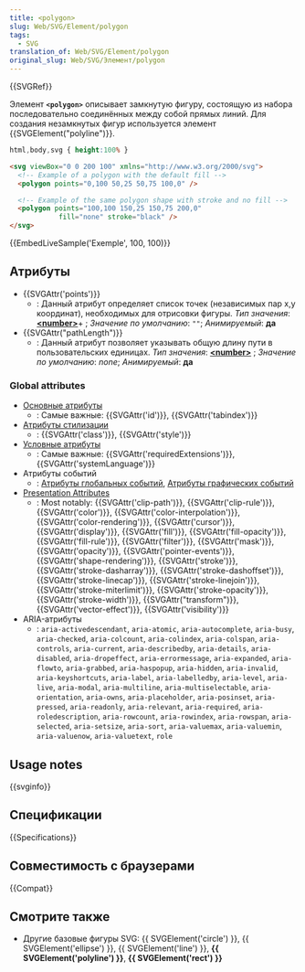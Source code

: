 ```yaml
---
title: <polygon>
slug: Web/SVG/Element/polygon
tags:
  - SVG
translation_of: Web/SVG/Element/polygon
original_slug: Web/SVG/Элемент/polygon
---
```

{{SVGRef}}

Элемент **`<polygon>`** описывает замкнутую фигуру, состоящую из набора последовательно соединённых между собой прямых линий. Для создания незамкнутых фигур используется элемент {{SVGElement("polyline")}}.

```css hidden
html,body,svg { height:100% }
```

```html
<svg viewBox="0 0 200 100" xmlns="http://www.w3.org/2000/svg">
  <!-- Example of a polygon with the default fill -->
  <polygon points="0,100 50,25 50,75 100,0" />

  <!-- Example of the same polygon shape with stroke and no fill -->
  <polygon points="100,100 150,25 150,75 200,0"
            fill="none" stroke="black" />
</svg>
```

{{EmbedLiveSample('Exemple', 100, 100)}}

## Атрибуты

- {{SVGAttr('points')}}
  - : Данный атрибут определяет список точек (независимых пар x,y координат), необходимых для отрисовки фигуры.
    _Тип значения_: [**\<number>**](/docs/Web/SVG/Content_type#Number)+ ; _Значение по умолчанию_: `""`; _Анимируемый_: **да**
- {{SVGAttr("pathLength")}}
  - : Данный атрибут позволяет указывать общую длину пути в пользовательских единицах.
    _Тип значения_: [**\<number>**](/docs/Web/SVG/Content_type#Number) ; _Значение по умолчанию_: _none_; _Анимируемый_: **да**

### Global attributes

- [Основные атрибуты](/docs/Web/SVG/Attribute/Core)
  - : Самые важные: {{SVGAttr('id')}}, {{SVGAttr('tabindex')}}
- [Атрибуты стилизации](/docs/Web/SVG/Attribute/Styling)
  - : {{SVGAttr('class')}}, {{SVGAttr('style')}}
- [Условные атрибуты](/docs/Web/SVG/Attribute/Conditional_Processing)
  - : Самые важные: {{SVGAttr('requiredExtensions')}}, {{SVGAttr('systemLanguage')}}
- Атрибуты событий
  - : [Атрибуты глобальных событий](/docs/Web/SVG/Attribute/Events#Global_Event_Attributes), [Атрибуты графических событий](/docs/Web/SVG/Attribute/Events#Graphical_Event_Attributes)
- [Presentation Attributes](/docs/Web/SVG/Attribute/Presentation)
  - : Most notably: {{SVGAttr('clip-path')}}, {{SVGAttr('clip-rule')}}, {{SVGAttr('color')}}, {{SVGAttr('color-interpolation')}}, {{SVGAttr('color-rendering')}}, {{SVGAttr('cursor')}}, {{SVGAttr('display')}}, {{SVGAttr('fill')}}, {{SVGAttr('fill-opacity')}}, {{SVGAttr('fill-rule')}}, {{SVGAttr('filter')}}, {{SVGAttr('mask')}}, {{SVGAttr('opacity')}}, {{SVGAttr('pointer-events')}}, {{SVGAttr('shape-rendering')}}, {{SVGAttr('stroke')}}, {{SVGAttr('stroke-dasharray')}}, {{SVGAttr('stroke-dashoffset')}}, {{SVGAttr('stroke-linecap')}}, {{SVGAttr('stroke-linejoin')}}, {{SVGAttr('stroke-miterlimit')}}, {{SVGAttr('stroke-opacity')}}, {{SVGAttr('stroke-width')}}, {{SVGAttr("transform")}}, {{SVGAttr('vector-effect')}}, {{SVGAttr('visibility')}}
- ARIA-атрибуты
  - : `aria-activedescendant`, `aria-atomic`, `aria-autocomplete`, `aria-busy`, `aria-checked`, `aria-colcount`, `aria-colindex`, `aria-colspan`, `aria-controls`, `aria-current`, `aria-describedby`, `aria-details`, `aria-disabled`, `aria-dropeffect`, `aria-errormessage`, `aria-expanded`, `aria-flowto`, `aria-grabbed`, `aria-haspopup`, `aria-hidden`, `aria-invalid`, `aria-keyshortcuts`, `aria-label`, `aria-labelledby`, `aria-level`, `aria-live`, `aria-modal`, `aria-multiline`, `aria-multiselectable`, `aria-orientation`, `aria-owns`, `aria-placeholder`, `aria-posinset`, `aria-pressed`, `aria-readonly`, `aria-relevant`, `aria-required`, `aria-roledescription`, `aria-rowcount`, `aria-rowindex`, `aria-rowspan`, `aria-selected`, `aria-setsize`, `aria-sort`, `aria-valuemax`, `aria-valuemin`, `aria-valuenow`, `aria-valuetext`, `role`

## Usage notes

{{svginfo}}

## Спецификации

{{Specifications}}

## Совместимость с браузерами

{{Compat}}

## Смотрите также

- Другие базовые фигуры SVG: {{ SVGElement('circle') }}, {{ SVGElement('ellipse') }}, {{ SVGElement('line') }}, **{{ SVGElement('polyline') }}**, **{{ SVGElement('rect') }}**
